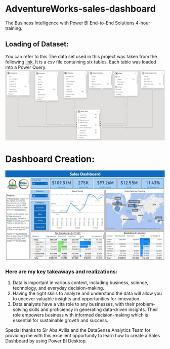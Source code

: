 # AdventureWorks-sales-dashboard
The Business Intelligence with Power BI End-to-End Solutions 4-hour training.

## Loading of Dataset:
You can refer to this 
The data set used in this project was taken from the following [link](https://github.com/microsoft/powerbi-desktop-samples/blob/main/AdventureWorks%20Sales%20Sample/AdventureWorks%20Sales.xlsx). It is a csv file containing six tables. Each table was loaded into a Power Query.
<img src="Assets/Schema.JPG" width=1000>


# Dashboard Creation:

<img src="Assets/Adventure Works saled dashboard.JPG" width=1000>

### Here are my key takeaways and realizations:
1. Data is important in various context, including business, science, technology, and everyday decision-making.
2. Having the right skills to analyze and understand the data will allow you to uncover valuable insights and opportunities for innovation.
3. Data analysts have a vita role to any businesses, with their problem-solving skills and proficiency in generating data-driven insights. Their role empowers business with informed decision-making which is essential for sustainable growth and success.


Special thanks to Sir Abs Avilla and the DataSense Analytics Team for providing me with this excellent opportunity to learn how to create a Sales Dashboard by using Power BI Desktop.
